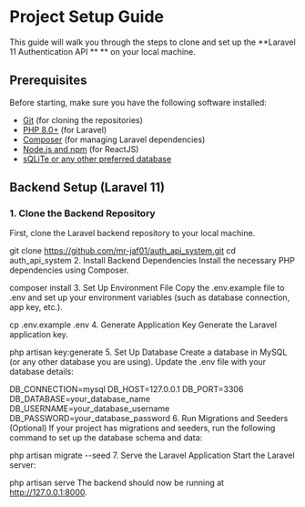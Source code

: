 # Project Setup Guide

This guide will walk you through the steps to clone and set up the **Laravel 11 Authentication API ** \*\* on your local machine.

## Prerequisites

Before starting, make sure you have the following software installed:

-   [Git](https://git-scm.com/) (for cloning the repositories)
-   [PHP 8.0+](https://www.php.net/downloads.php) (for Laravel)
-   [Composer](https://getcomposer.org/) (for managing Laravel dependencies)
-   [Node.js and npm](https://nodejs.org/) (for ReactJS)
-   [sQLiTe or any other preferred database]()

## Backend Setup (Laravel 11)

### 1. Clone the Backend Repository

First, clone the Laravel backend repository to your local machine.

git clone https://github.com/mr-jaf01/auth_api_system.git
cd auth_api_system 2. Install Backend Dependencies
Install the necessary PHP dependencies using Composer.

composer install 3. Set Up Environment File
Copy the .env.example file to .env and set up your environment variables (such as database connection, app key, etc.).

cp .env.example .env 4. Generate Application Key
Generate the Laravel application key.

php artisan key:generate 5. Set Up Database
Create a database in MySQL (or any other database you are using). Update the .env file with your database details:

DB_CONNECTION=mysql
DB_HOST=127.0.0.1
DB_PORT=3306
DB_DATABASE=your_database_name
DB_USERNAME=your_database_username
DB_PASSWORD=your_database_password 6. Run Migrations and Seeders (Optional)
If your project has migrations and seeders, run the following command to set up the database schema and data:

php artisan migrate --seed 7. Serve the Laravel Application
Start the Laravel server:

php artisan serve
The backend should now be running at http://127.0.0.1:8000.
